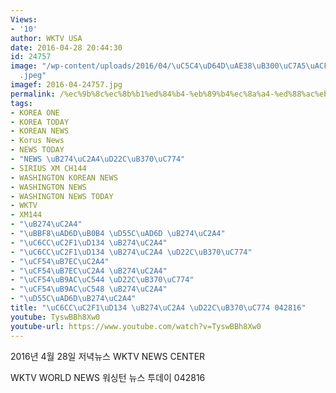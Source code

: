 ```yaml
---
Views:
- '10'
author: WKTV USA
date: 2016-04-28 20:44:30
id: 24757
image: "/wp-content/uploads/2016/04/\uC5C4\uD64D\uAE38\uB300\uC7A5\uACFC-\uD568\uAED8\
  .jpeg"
imagef: 2016-04-24757.jpg
permalink: /%ec%9b%8c%ec%8b%b1%ed%84%b4-%eb%89%b4%ec%8a%a4-%ed%88%ac%eb%8d%b0%ec%9d%b4-042816/
tags:
- KOREA ONE
- KOREA TODAY
- KOREAN NEWS
- Korus News
- NEWS TODAY
- "NEWS \uB274\uC2A4\uD22C\uB370\uC774"
- SIRIUS XM CH144
- WASHINGTON KOREAN NEWS
- WASHINGTON NEWS
- WASHINGTON NEWS TODAY
- WKTV
- XM144
- "\uB274\uC2A4"
- "\uBBF8\uAD6D\uB0B4 \uD55C\uAD6D \uB274\uC2A4"
- "\uC6CC\uC2F1\uD134 \uB274\uC2A4"
- "\uC6CC\uC2F1\uD134 \uB274\uC2A4 \uD22C\uB370\uC774"
- "\uCF54\uB7EC\uC2A4"
- "\uCF54\uB7EC\uC2A4 \uB274\uC2A4"
- "\uCF54\uB9AC\uC544 \uD22C\uB370\uC774"
- "\uCF54\uB9AC\uC548 \uB274\uC2A4"
- "\uD55C\uAD6D\uB274\uC2A4"
title: "\uC6CC\uC2F1\uD134 \uB274\uC2A4 \uD22C\uB370\uC774 042816"
youtube: TyswBBh8Xw0
youtube-url: https://www.youtube.com/watch?v=TyswBBh8Xw0
---
```


2016년 4월 28일 저녁뉴스 WKTV NEWS CENTER
  
WKTV WORLD NEWS 워싱턴 뉴스 투데이 042816
